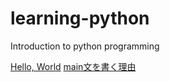 # learning-python
Introduction to python programming

[Hello, World](/hello.py)
[main文を書く理由](/python_main.py)